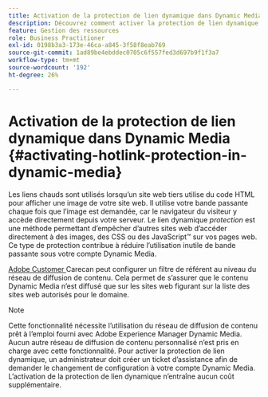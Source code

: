 ```yaml
---
title: Activation de la protection de lien dynamique dans Dynamic Media
description: Découvrez comment activer la protection de lien dynamique dans Dynamic Media.
feature: Gestion des ressources
role: Business Practitioner
exl-id: 0198b3a3-173e-46ca-a845-3f58f8eab769
source-git-commit: 1ad89be4ebddec0705c6f557fed3d697b9f1f3a7
workflow-type: tm+mt
source-wordcount: '192'
ht-degree: 26%

---
```


# Activation de la protection de lien dynamique dans Dynamic Media   {#activating-hotlink-protection-in-dynamic-media}

Les liens chauds sont utilisés lorsqu’un site web tiers utilise du code HTML pour afficher une image de votre site web. Il utilise votre bande passante chaque fois que l’image est demandée, car le navigateur du visiteur y accède directement depuis votre serveur. Le lien dynamique *protection* est une méthode permettant d’empêcher d’autres sites web d’accéder directement à des images, des CSS ou des JavaScript™ sur vos pages web. Ce type de protection contribue à réduire l’utilisation inutile de bande passante sous votre compte Dynamic Media.

[Adobe Customer ](https://helpx.adobe.com/fr/support.html) Carecan peut configurer un filtre de référent au niveau du réseau de diffusion de contenu. Cela permet de s’assurer que le contenu Dynamic Media n’est diffusé que sur les sites web figurant sur la liste des sites web autorisés pour le domaine.

>[!NOTE]
>
>Cette fonctionnalité nécessite l’utilisation du réseau de diffusion de contenu prêt à l’emploi fourni avec Adobe Experience Manager Dynamic Media. Aucun autre réseau de diffusion de contenu personnalisé n’est pris en charge avec cette fonctionnalité. Pour activer la protection de lien dynamique, un administrateur doit créer un ticket d’assistance afin de demander le changement de configuration à votre compte Dynamic Media. L’activation de la protection de lien dynamique n’entraîne aucun coût supplémentaire.
